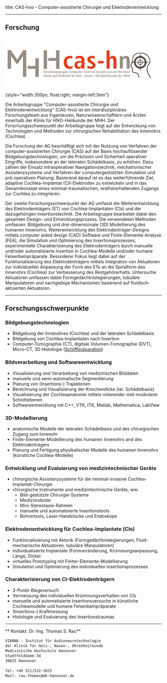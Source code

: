 
title: CAS-hno - Computer-assistierte Chirurgie und Elektrodenentwicklung

 - - - 
 


## Forschung

![cash-logo](majdani/cas-h.png){style="width:350px; float:right; margin-left:3em"}

Die Arbeitsgruppe "Computer-assistierte Chirurgie und Elektrodenentwicklung" (CAS-hno) ist ein interdisziplinäres Forschungsteam aus Ingenieuren, Naturwissenschaftlern und Ärzten innerhalb der Klinik für HNO-Heilkunde der MHH. Der Forschungsschwerpunkt der Arbeitsgruppe liegt auf der Entwicklung von Technologien und Methoden zur chirurgischen Rehabilitation des Innenohrs (Cochlea).

Die Forschung der AG beschäftigt sich mit der Nutzung von Verfahren der computer-assistierten Chirurgie (CAS) auf der Basis hochauflösender Bildgebungstechnologien, um die Präzision und Sicherheit operativer Eingriffe, insbesondere an der lateralen Schädelbasis, zu erhöhen. Dazu zählen der Einsatz intraoperativer Navigationstechnik, mechatronischer Assistenzsysteme und Verfahren der computergestützten Simulation und prä-operativen Planung. Basierend darauf ist es das weiterführende Ziel, adaptive Cochlea-Implantat (CI)-Elektroden zu entwickeln und in das Gesamtkonzept eines minimal-traumatischen, resthörerhaltenden Zugangs zur Cochlea zu integrieren.

Der zweite Forschungsschwerpunkt der AG umfasst die Weiterentwicklung des Elektrodenträgers (ET) von Cochlea-Implantaten (CIs) und der dazugehörigen Insertionstechnik. Die Arbeitsgruppe bearbeitet dabei den gesamten Design- und Entwicklungsprozess. Die verwendeten Methoden umfassen: Bildgebung und  drei-dimensionale (3D) Modellierung des humanen Innenohrs, Weiterentwicklung des Elektrodenträger-Designs mittels computer aided design (CAD) Software und Finite-Elemente-Analyse (FEA), die Simulation und Optimierung des Insertionsprozesses, experimentelle Charakterisierung  des Elektrodenträgers durch manuelle und/oder automatisierte Insertion in Cochlea-Modelle und/oder humane Felsenbeinpräparate. Besonderer Fokus liegt dabei auf der Funktionalisierung des Elektrodenträgers mittels Integration von Aktuatoren zur individuellen Anpassung der Form des ETs an die Spiralform des Innenohrs (Cochlea) zur Verbesserung des Restgehörerhalts. Untersuche Aktuatoren umfassen dabei Formgedächtnislegierungen, tubuläre Manipulatoren und nachgiebige Mechanismen basierend auf fluidisch-aktuierten Aktuatoren.

 - - -
 
## Forschungsschwerpunkte

### Bildgebungstechnologien
- Bildgebung der Innenohres (Cochlea) und der lateralen Schädelbasis
- Bildgebung von Cochlea-Implantaten nach Insertion
- Computer-Tomographie (CT), digitale Volumen-Tomographie (DVT), Micro-CT, 3D Histologie ([Schliffpräparation](majdani/methods/microgrinding.html "Schliffpräparation"))

### Bildverarbeitung und Softwareentwicklung
- Visualisierung und Verarbeitung von medizinischen Bilddaten
- manuelle und semi-automatische Segmentierung
- Planung von (Insertions-) Trajektorien
- Berechnung und Visualisierung der Knochendicke (lat. Schädelbasis)
- Visualisierung der Cochleaanatomie mittels rotierender mid-modiolarer Schnittebenen
- Softwareentwicklung mit C++, VTK, ITK, Matlab, Mathematica, LabView

### 3D-Modellierung
- anatomische Modelle der lateralen Schädelbasis und des chirurgischen Zugang zum Innenohr
- Finite-Elemente-Modellierung des humanen Innenohrs and des Elektrodenträgers
- Planung und Fertigung physikalischer Modelle des humanen Innenohrs (künstliche Cochlea-Modelle)

### Entwicklung und Evaluierung von medizintechnischer Geräte
- chirurgische Assistenzsysteme für die minimal-invasive Cochlea-Implantat-Chirurgie
- chirurgische Instrumente und medizintechnische Geräte, wie:
	- Bild-gestützte Chirurgie-Systeme
	- Medizinroboter
	- Mini-Stereotaxie-Rahmen
	- manuelle und automatisierte Insertionstools
	- Bohrertools, Laser-Handstücke und Endoskope

### Elektrodenentwicklung für Cochlea-Implantate (CIs)
- Funktionalisierung mit Aktorik (Formgedächtnislegierungen, Fluid-mechanische Aktuatoren, tubuläre Manpulatoren)
- Individualisierte Implantate (Formveränderung, Krümmungsanpassung, Länge, Dicke)
- virtuelles Prototyping mit Finiter-Elemente-Modellierung
- Simulation und Optimierung des individuellen Insertionsprozesses

### Charakterisierung von CI-Elektrodenträgern
- 3-Punkt-Biegeversuch
- Vermessung des individuellen Krümmungsverhalten von CIs
- manuelle und automatisierte Insertionsversuche in künstliche Cochleamodelle und humane Felsenbeinpräparate
- (Insertions-) Kraftmessung
- Histologie und Evaluierung des Insertionstraumas


- - - 

** Kontakt: Dr.-Ing. Thomas S. Rau**

    VIANNA - Institut für Audioneurotechnologie
    der Klinik für Hals-, Nasen-, Ohrenheilkunde
    Medizinische Hochschule Hannover
    Stadtfelddamm 34
    30625 Hannover
    
	Tel: +49 511/532-3025
    Mail: rau.thomas@mh-hannover.de
